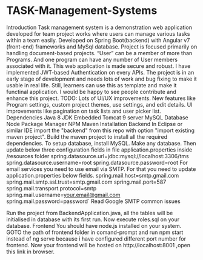 # TASK-Management-Systems
Introduction
Task management system is a demonstration web application developed for team project works where users can manage various tasks within a team easily.
Developed on Spring Boot(backend) with Angular v7 (front-end) frameworks and MySql database.
Project is focused primarily on handling document-based projects.
“User” can be a member of more than Programs. And one program can have any number of User members associated with it.
This web application is made secure and robust. I have implemented JWT-based Authentication on every APIs.
The project is in an early stage of development and needs lots of work and bug fixing to make it usable in real life. Still, learners can use this as template and make it functinal application.
I would be happy to see people contribute and enhance this project.
TODO:
Lots of UI/UX improvements.
New features like Program settings, custom project themes, use settings, and edit details.
UI improvements like pagination on task lists and user picker list.
Dependencies
Java 8 JDK
Embedded Tomcat 9 server
MySQL Database
Node Package Manager NPM
Maven
Installation
Backend
In Eclipse or similar IDE import the "backend" from this repo with option "import existing maven project".
Build the maven project to install all the required dependencies.
To setup database, install MySQL. Make any database.
Then update below three configuration fields in file application.properties inside /resources folder
spring.datasource.url=jdbc:mysql://localhost:3306/tms
spring.datasource.username=root
spring.datasource.password=root
For email services you need to use email via SMTP. For that you need to update application.properties below fields.
spring.mail.host=smtp.gmail.com
spring.mail.smtp.ssl.trust=smtp.gmail.com
spring.mail.port=587
spring.mail.transport.protocol=smtp
spring.mail.username=your.email@gmail.com
spring.mail.password=password`
Read Google SMTP common issues

Run the project from BackendApplication.java, all the tables will be initialised in database with its first run.
Now execute roles.sql on your database.
Frontend
You should have node.js installed on your system.
GOTO the path of frontend folder in comand-prompt and run npm start instead of ng serve because i have configured different port number for frontend.
Now your frontend will be hosted on http://localhost:8001 ,open this link in browser.
